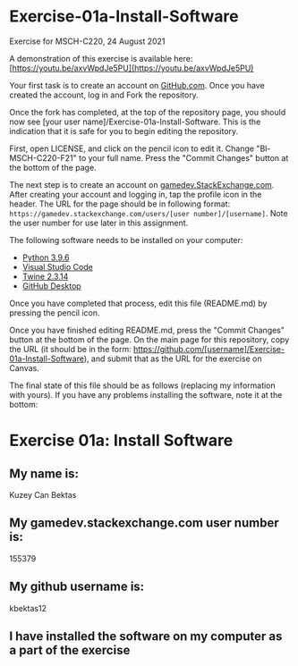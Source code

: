 # Exercise-01a-Install-Software
Exercise for MSCH-C220, 24 August 2021

A demonstration of this exercise is available here: [https://youtu.be/axvWpdJe5PU](https://youtu.be/axvWpdJe5PU)

Your first task is to create an account on [GitHub.com](https://github.com/). Once you have created the account, log in and Fork the repository.

Once the fork has completed, at the top of the repository page, you should now see [your user name]/Exercise-01a-Install-Software. This is the indication that it is safe for you to begin editing the repository.

First, open LICENSE, and click on the pencil icon to edit it. Change "Bl-MSCH-C220-F21" to your full name. Press the "Commit Changes" button at the bottom of the page.

The next step is to create an account on [gamedev.StackExchange.com](https://gamedev.stackexchange.com/). After creating your account and logging in, tap the profile icon in the header. The URL for the page should be in following format: `https://gamedev.stackexchange.com/users/[user number]/[username]`. Note the user number for use later in this assignment.

The following software needs to be installed on your computer:

 - [Python 3.9.6](https://www.python.org/downloads/)
 - [Visual Studio Code](https://code.visualstudio.com/)
 - [Twine 2.3.14](http://twinery.org/)
 - [GitHub Desktop](https://desktop.github.com/)

Once you have completed that process, edit this file (README.md) by pressing the pencil icon.

Once you have finished editing README.md, press the "Commit Changes" button at the bottom of the page. On the main page for this repository, copy the URL (it should be in the form: https://github.com/[username]/Exercise-01a-Install-Software), and submit that as the URL for the exercise on Canvas.

The final state of this file should be as follows (replacing my information with yours). If you have any problems installing the software, note it at the bottom:

# Exercise 01a: Install Software

## My name is:
Kuzey Can Bektas

## My gamedev.stackexchange.com user number is:
155379

## My github username is:
kbektas12

## I have installed the software on my computer as a part of the exercise
